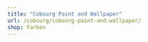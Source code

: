 ```yaml
---
title: "Cobourg Paint and Wallpaper"
url: /cobourg/cobourg-paint-and-wallpaper/
shop: Farben
---
```

